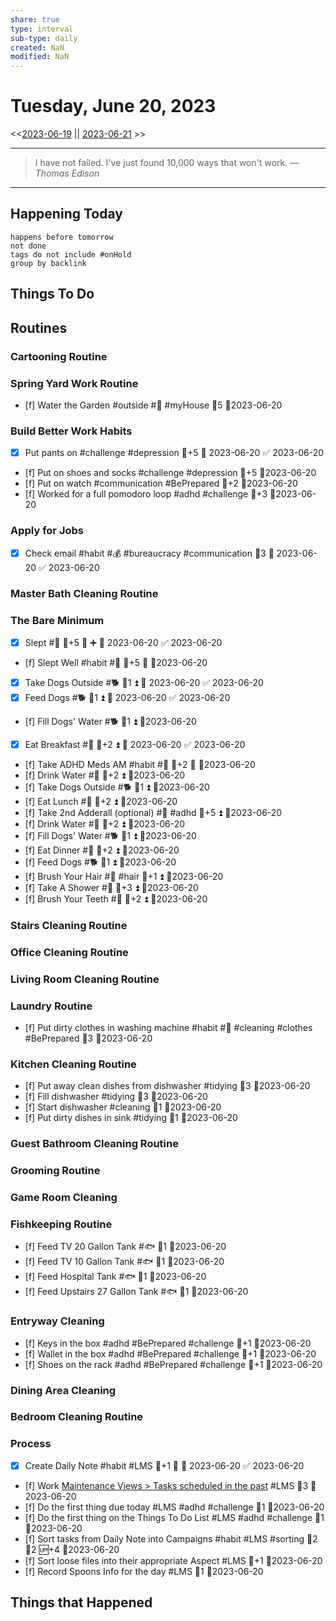 ```yaml
---
share: true
type: interval
sub-type: daily
created: NaN 
modified: NaN
---
```

# Tuesday, June 20, 2023
<<[2023-06-19](./2023-06-19.md) || [2023-06-21](./2023-06-21.md) >>

---

> I have not failed. I've just found 10,000 ways that won't work.
> — <cite>Thomas Edison</cite>

---
## Happening Today
```tasks
happens before tomorrow
not done
tags do not include #onHold
group by backlink
```

## Things To Do




















































## Routines
### Cartooning Routine


### Spring Yard Work Routine
- [f] Water the Garden #outside #🌱 #myHouse 🥄5 📆2023-06-20


### Build Better Work Habits
- [x] Put pants on #challenge #depression 🥄+5 📅 2023-06-20 ✅ 2023-06-20
- [f] Put on shoes and socks #challenge #depression 🥄+5 📆2023-06-20
- [f] Put on watch #communication #BePrepared 🥄+2 📆2023-06-20
- [f] Worked for a full pomodoro loop #adhd #challenge 🥄+3 📆2023-06-20


### Apply for Jobs
- [x] Check email #habit #💰 #bureaucracy #communication 🥄3 📅 2023-06-20 ✅ 2023-06-20


### Master Bath Cleaning Routine


### The Bare Minimum
- [x] Slept #🛌 🥄+5 🔺 ➕ 📅 2023-06-20 ✅ 2023-06-20
- [f] Slept Well #habit #🛌 🥄+5 🔺 📆2023-06-20
- [x] Take Dogs Outside #🐕 🥄1 ⏫ 📅 2023-06-20 ✅ 2023-06-20
- [x] Feed Dogs #🐕 🥄1 ⏫ 📅 2023-06-20 ✅ 2023-06-20
- [f] Fill Dogs' Water #🐕 🥄1 ⏫ 📆2023-06-20
- [x] Eat Breakfast #🍎 🥄+2 ⏫ 📅 2023-06-20 ✅ 2023-06-20
- [f] Take ADHD Meds AM #habit #💊 🥄+2 🔺 📆2023-06-20
- [f] Drink Water #🌊 🥄+2 ⏫ 📆2023-06-20
- [f] Take Dogs Outside #🐕 🥄1 ⏫ 📆2023-06-20
- [f] Eat Lunch #🍎 🥄+2 ⏫ 📆2023-06-20
- [f] Take 2nd Adderall (optional) #💊 #adhd 🥄+5 ⏫ 📆2023-06-20
- [f] Drink Water #🌊  🥄+2 ⏫ 📆2023-06-20
- [f] Fill Dogs' Water #🐕 🥄1 ⏫ 📆2023-06-20
- [f] Eat Dinner #🍎 🥄+2 ⏫ 📆2023-06-20
- [f] Feed Dogs #🐕 🥄1 ⏫ 📆2023-06-20
- [f] Brush Your Hair #🚿 #hair 🥄+1 ⏫ 📆2023-06-20
- [f] Take A Shower #🚿 🥄+3 ⏫ 📆2023-06-20
- [f] Brush Your Teeth #🚿 🥄+2 ⏫ 📆2023-06-20


### Stairs Cleaning Routine


### Office Cleaning Routine


### Living Room Cleaning Routine


### Laundry Routine
- [f] Put dirty clothes in washing machine #habit #🧹 #cleaning #clothes #BePrepared 🥄3 📆2023-06-20


### Kitchen Cleaning Routine
- [f] Put away clean dishes from dishwasher #tidying 🥄3 📆2023-06-20
- [f] Fill dishwasher #tidying 🥄3 📆2023-06-20
- [f] Start dishwasher #cleaning 🥄1 📆2023-06-20
- [f] Put dirty dishes in sink #tidying 🥄1 📆2023-06-20


### Guest Bathroom Cleaning Routine


### Grooming Routine


### Game Room Cleaning


### Fishkeeping Routine
- [f] Feed TV 20 Gallon Tank #🐟 🥄1 📆2023-06-20
- [f] Feed TV 10 Gallon Tank #🐟 🥄1 📆2023-06-20
- [f] Feed Hospital Tank #🐟 🥄1 📆2023-06-20
- [f] Feed Upstairs 27 Gallon Tank #🐟 🥄1 📆2023-06-20


### Entryway Cleaning
- [f] Keys in the box #adhd #BePrepared #challenge 🥄+1 📆2023-06-20
- [f] Wallet in the box #adhd #BePrepared #challenge 🥄+1 📆2023-06-20
- [f] Shoes on the rack #adhd #BePrepared #challenge 🥄+1 📆2023-06-20


### Dining Area Cleaning


### Bedroom Cleaning Routine


### Process
- [x] Create Daily Note #habit #LMS 🥄+1 🔺 📅 2023-06-20 ✅ 2023-06-20
- [f] Work [Maintenance Views > Tasks scheduled in the past](../02%20-%20Tools/Maintenance%20Views.md#Tasks%20scheduled%20in%20the%20past) #LMS 🥄3 📆2023-06-20
- [f] Do the first thing due today #LMS #adhd #challenge 🥄1 📆2023-06-20
- [f] Do the first thing on the Things To Do List #LMS #adhd #challenge 🥄1 📆2023-06-20
- [f] Sort tasks from Daily Note into Campaigns #habit #LMS #sorting 🍅2 🥄2 🆙+4  📆2023-06-20
- [f] Sort loose files into their appropriate Aspect #LMS 🥄+1  📆2023-06-20
- [f] Record Spoons Info for the day #LMS 🥄1 📆2023-06-20




## Things that Happened
